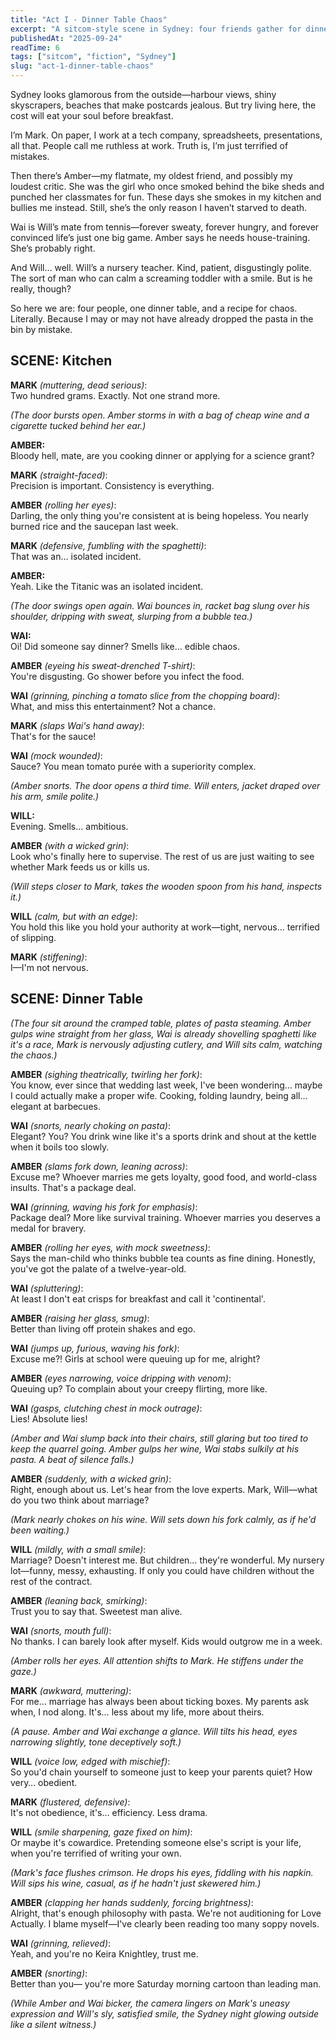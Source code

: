 ```yaml
---
title: "Act I - Dinner Table Chaos"
excerpt: "A sitcom-style scene in Sydney: four friends gather for dinner."
publishedAt: "2025-09-24"
readTime: 6
tags: ["sitcom", "fiction", "Sydney"]
slug: "act-1-dinner-table-chaos"
---
```


Sydney looks glamorous from the outside—harbour views, shiny skyscrapers, beaches that make postcards jealous. But try living here, the cost will eat your soul before breakfast.

I’m Mark. On paper, I work at a tech company, spreadsheets, presentations, all that. People call me ruthless at work. Truth is, I’m just terrified of mistakes.

Then there’s Amber—my flatmate, my oldest friend, and possibly my loudest critic. She was the girl who once smoked behind the bike sheds and punched her classmates for fun. These days she smokes in my kitchen and bullies me instead. Still, she’s the only reason I haven’t starved to death.

Wai is Will’s mate from tennis—forever sweaty, forever hungry, and forever convinced life’s just one big game. Amber says he needs house-training. She’s probably right.

And Will… well. Will’s a nursery teacher. Kind, patient, disgustingly polite. The sort of man who can calm a screaming toddler with a smile. But is he really, though?

So here we are: four people, one dinner table, and a recipe for chaos. Literally. Because I may or may not have already dropped the pasta in the bin by mistake.

## SCENE: Kitchen

**MARK** *(muttering, dead serious)*:  
Two hundred grams. Exactly. Not one strand more.

*(The door bursts open. Amber storms in with a bag of cheap wine and a cigarette tucked behind her ear.)*

**AMBER:**  
Bloody hell, mate, are you cooking dinner or applying for a science grant?

**MARK** *(straight-faced)*:  
Precision is important. Consistency is everything.

**AMBER** *(rolling her eyes)*:  
Darling, the only thing you're consistent at is being hopeless. You nearly burned rice and the saucepan last week.

**MARK** *(defensive, fumbling with the spaghetti)*:  
That was an… isolated incident.

**AMBER:**  
Yeah. Like the Titanic was an isolated incident.

*(The door swings open again. Wai bounces in, racket bag slung over his shoulder, dripping with sweat, slurping from a bubble tea.)*

**WAI:**  
Oi! Did someone say dinner? Smells like… edible chaos.

**AMBER** *(eyeing his sweat-drenched T-shirt)*:  
You're disgusting. Go shower before you infect the food.

**WAI** *(grinning, pinching a tomato slice from the chopping board)*:  
What, and miss this entertainment? Not a chance.

**MARK** *(slaps Wai's hand away)*:  
That's for the sauce!

**WAI** *(mock wounded)*:  
Sauce? You mean tomato purée with a superiority complex.

*(Amber snorts. The door opens a third time. Will enters, jacket draped over his arm, smile polite.)*

**WILL:**  
Evening. Smells… ambitious.

**AMBER** *(with a wicked grin)*:  
Look who's finally here to supervise. The rest of us are just waiting to see whether Mark feeds us or kills us.

*(Will steps closer to Mark, takes the wooden spoon from his hand, inspects it.)*

**WILL** *(calm, but with an edge)*:  
You hold this like you hold your authority at work—tight, nervous… terrified of slipping.

**MARK** *(stiffening)*:  
I—I'm not nervous.

## SCENE: Dinner Table

*(The four sit around the cramped table, plates of pasta steaming. Amber gulps wine straight from her glass, Wai is already shovelling spaghetti like it's a race, Mark is nervously adjusting cutlery, and Will sits calm, watching the chaos.)*

**AMBER** *(sighing theatrically, twirling her fork)*:  
You know, ever since that wedding last week, I've been wondering… maybe I could actually make a proper wife. Cooking, folding laundry, being all… elegant at barbecues.

**WAI** *(snorts, nearly choking on pasta)*:  
Elegant? You? You drink wine like it's a sports drink and shout at the kettle when it boils too slowly.

**AMBER** *(slams fork down, leaning across)*:  
Excuse me? Whoever marries me gets loyalty, good food, and world-class insults. That's a package deal.

**WAI** *(grinning, waving his fork for emphasis)*:  
Package deal? More like survival training. Whoever marries you deserves a medal for bravery.

**AMBER** *(rolling her eyes, with mock sweetness)*:  
Says the man-child who thinks bubble tea counts as fine dining. Honestly, you've got the palate of a twelve-year-old.

**WAI** *(spluttering)*:  
At least I don't eat crisps for breakfast and call it 'continental'.

**AMBER** *(raising her glass, smug)*:  
Better than living off protein shakes and ego.

**WAI** *(jumps up, furious, waving his fork)*:  
Excuse me?! Girls at school were queuing up for me, alright?

**AMBER** *(eyes narrowing, voice dripping with venom)*:  
Queuing up? To complain about your creepy flirting, more like.

**WAI** *(gasps, clutching chest in mock outrage)*:  
Lies! Absolute lies!

*(Amber and Wai slump back into their chairs, still glaring but too tired to keep the quarrel going. Amber gulps her wine, Wai stabs sulkily at his pasta. A beat of silence falls.)*

**AMBER** *(suddenly, with a wicked grin)*:  
Right, enough about us. Let's hear from the love experts. Mark, Will—what do you two think about marriage?

*(Mark nearly chokes on his wine. Will sets down his fork calmly, as if he'd been waiting.)*

**WILL** *(mildly, with a small smile)*:  
Marriage? Doesn't interest me. But children… they're wonderful. My nursery lot—funny, messy, exhausting. If only you could have children without the rest of the contract.

**AMBER** *(leaning back, smirking)*:  
Trust you to say that. Sweetest man alive.

**WAI** *(snorts, mouth full)*:  
No thanks. I can barely look after myself. Kids would outgrow me in a week.

*(Amber rolls her eyes. All attention shifts to Mark. He stiffens under the gaze.)*

**MARK** *(awkward, muttering)*:  
For me… marriage has always been about ticking boxes. My parents ask when, I nod along. It's… less about my life, more about theirs.

*(A pause. Amber and Wai exchange a glance. Will tilts his head, eyes narrowing slightly, tone deceptively soft.)*

**WILL** *(voice low, edged with mischief)*:  
So you'd chain yourself to someone just to keep your parents quiet? How very… obedient.

**MARK** *(flustered, defensive)*:  
It's not obedience, it's… efficiency. Less drama.

**WILL** *(smile sharpening, gaze fixed on him)*:  
Or maybe it's cowardice. Pretending someone else's script is your life, when you're terrified of writing your own.

*(Mark's face flushes crimson. He drops his eyes, fiddling with his napkin. Will sips his wine, casual, as if he hadn't just skewered him.)*

**AMBER** *(clapping her hands suddenly, forcing brightness)*:  
Alright, that's enough philosophy with pasta. We're not auditioning for Love Actually. I blame myself—I've clearly been reading too many soppy novels.

**WAI** *(grinning, relieved)*:  
Yeah, and you're no Keira Knightley, trust me.

**AMBER** *(snorting)*:  
Better than you— you're more Saturday morning cartoon than leading man.

*(While Amber and Wai bicker, the camera lingers on Mark's uneasy expression and Will's sly, satisfied smile, the Sydney night glowing outside like a silent witness.)*